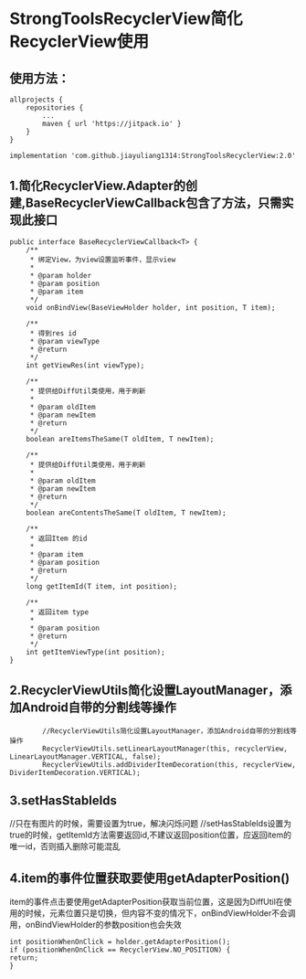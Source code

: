 StrongToolsRecyclerView简化RecyclerView使用
=============================================

## 使用方法：
```
allprojects {
    repositories {
        ...
        maven { url 'https://jitpack.io' }
    }
}

implementation 'com.github.jiayuliang1314:StrongToolsRecyclerView:2.0'
```

## 1.简化RecyclerView.Adapter的创建,BaseRecyclerViewCallback包含了方法，只需实现此接口
```
public interface BaseRecyclerViewCallback<T> {
    /**
     * 绑定View，为view设置监听事件，显示view
     *
     * @param holder
     * @param position
     * @param item
     */
    void onBindView(BaseViewHolder holder, int position, T item);

    /**
     * 得到res id
     * @param viewType
     * @return
     */
    int getViewRes(int viewType);

    /**
     * 提供给DiffUtil类使用，用于刷新
     *
     * @param oldItem
     * @param newItem
     * @return
     */
    boolean areItemsTheSame(T oldItem, T newItem);

    /**
     * 提供给DiffUtil类使用，用于刷新
     *
     * @param oldItem
     * @param newItem
     * @return
     */
    boolean areContentsTheSame(T oldItem, T newItem);

    /**
     * 返回Item 的id
     *
     * @param item
     * @param position
     * @return
     */
    long getItemId(T item, int position);

    /**
     * 返回item type
     *
     * @param position
     * @return
     */
    int getItemViewType(int position);
}
```
## 2.RecyclerViewUtils简化设置LayoutManager，添加Android自带的分割线等操作
```
        //RecyclerViewUtils简化设置LayoutManager，添加Android自带的分割线等操作
        RecyclerViewUtils.setLinearLayoutManager(this, recyclerView, LinearLayoutManager.VERTICAL, false);
        RecyclerViewUtils.addDividerItemDecoration(this, recyclerView, DividerItemDecoration.VERTICAL);
```
## 3.setHasStableIds
//只在有图片的时候，需要设置为true，解决闪烁问题
//setHasStableIds设置为true的时候，getItemId方法需要返回id,不建议返回position位置，应返回item的唯一id，否则插入删除可能混乱

## 4.item的事件位置获取要使用getAdapterPosition()
item的事件点击要使用getAdapterPosition获取当前位置，这是因为DiffUtil在使用的时候，元素位置只是切换，但内容不变的情况下，onBindViewHolder不会调用，onBindViewHolder的参数position也会失效
```
int positionWhenOnClick = holder.getAdapterPosition();
if (positionWhenOnClick == RecyclerView.NO_POSITION) {
return;
}
```
